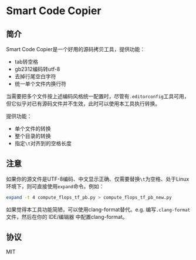 # Smart Code Copier


## 简介
Smart Code Copier是一个好用的源码拷贝工具，提供功能：
- tab转空格
- gb2312编码转utf-8
- 去掉行尾空白字符
- 统一单个文件内换行符

当需要把多个文件按上述编码风格统一配置时，尽管有`.editorconfig`工具可用，但它似乎对已有源码文件并不生效，此时可以使用本工具执行转换。

提供功能：
- 单个文件的转换
- 整个目录的转换
- 指定`\t`对齐到的空格长度

## 注意
如果你的源文件是UTF-8编码、中文显示正确、仅需要替换`\t`为空格、处于Linux环境下，则可直接使用`expand`命令。例如：
```bash
expand -t 4 compute_flops_tf_pb.py > compute_flops_tf_pb_new.py
```

如果觉得本工具功能简陋，可以使用clang-format替代。e.g. 编写`.clang-format`文件，然后在你的 IDE/编辑器 中配置clang-format。

## 协议
MIT
